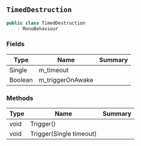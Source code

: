 ## `TimedDestruction`

```csharp
public class TimedDestruction
    : MonoBehaviour

```

### Fields

| Type | Name | Summary | 
| --- | --- | --- | 
| Single | m_timeout |  | 
| Boolean | m_triggerOnAwake |  | 


### Methods

| Type | Name | Summary | 
| --- | --- | --- | 
| void | Trigger() |  | 
| void | Trigger(Single timeout) |  | 


